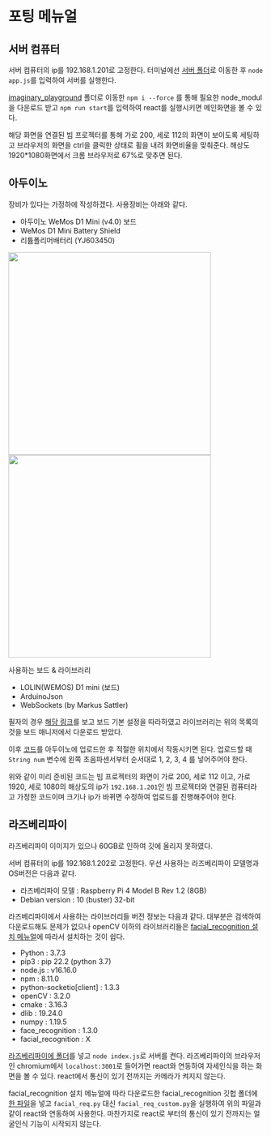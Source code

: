 # 포팅 메뉴얼

## 서버 컴퓨터

서버 컴퓨터의 ip를 192.168.1.201로 고정한다. 터미널에선 [서버 폴더](../frontend/FE_practice/socket.io/socketio/app.js)로 이동한 후 `node app.js`를 입력하여 서버를 실행한다.

[imaginary_playground](../frontend/FE_practice/imaginary_playground/) 폴더로 이동한 `npm i --force` 를 통해 필요한 node_modul을 다운로드 받고 `npm run start`를 입력하여 react를 실행시키면 메인화면을 볼 수 있다.

해당 화면을 연결된 빔 프로젝터를 통해 가로 200, 세로 112의 화면이 보이도록 세팅하고 브라우저의 화면을 ctrl을 클릭한 상태로 휠을 내려 화면비율을 맞춰준다. 해상도 1920*1080화면에서 크롬 브라우저로 67%로 맞추면 된다.

## 아두이노

장비가 있다는 가정하에 작성하겠다.
사용장비는 아래와 같다.

- 아두이노 WeMos D1 Mini (v4.0) 보드 
- WeMos D1 Mini Battery Shield
- 리튬폴리머배터리 (YJ603450)

<img src="https://user-images.githubusercontent.com/19484971/185298704-8e838b95-e6cf-46a9-85de-ec8e948f478f.jpg" width=400>

<img src="https://user-images.githubusercontent.com/19484971/185298707-3b8450af-d376-4951-b039-f5cc8aa96f7d.jpg" width=400>

사용하는 보드 & 라이브러리

- LOLIN(WEMOS) D1 mini (보드)
- ArduinoJson
- WebSockets (by Markus Sattler)

필자의 경우 [해당 링크](https://glorlfy.tistory.com/4)를 보고 보드 기본 설정을 따라하였고 라이브러리는 위의 목록의 것을 보드 매니저에서 다운로드 받았다.

이후 [코드](../IOT/arduino/codes/WebSocketClientSocketIO_modified/WebSocketClientSocketIO_modified.ino)를 아두이노에 업로드한 후 적절한 위치에서 작동시키면 된다. 업로드할 때 `String num` 변수에 왼쪽 초음파센서부터 순서대로 1, 2, 3, 4 를 넣어주어야 한다.

위와 같이 미리 준비된 코드는 빔 프로젝터의 화면이 가로 200, 세로 112 이고, 가로 1920, 세로 1080의 해상도의 ip가 `192.168.1.201`인 빔 프로젝터와 연결된 컴퓨터라고 가정한 코드이며 크기나 ip가 바뀌면 수정하여 업로드를 진행해주어야 한다.

## 라즈베리파이 

라즈베리파이 이미지가 있으나 60GB로 인하여 깃에 올리지 못하였다.

서버 컴퓨터의 ip를 192.168.1.202로 고정한다.
우선 사용하는 라즈베리파이 모델명과 OS버전은 다음과 같다.

- 라즈베리파이 모델 : Raspberry Pi 4 Model B Rev 1.2 (8GB)
- Debian version : 10 (buster) 32-bit

라즈베리파이에서 사용하는 라이브러리들 버전 정보는 다음과 같다.
대부분은 검색하여 다운로드해도 문제가 없으나 openCV 이하의 라이브러리들은 [facial_recognition 설치 메뉴얼](https://www.tomshardware.com/how-to/raspberry-pi-facial-recognition)에 따라서 설치하는 것이 쉽다.

- Python : 3.7.3
- pip3 : pip 22.2 (python 3.7)
- node.js : v16.16.0
- npm : 8.11.0
- python-socketio[client] : 1.3.3
- openCV : 3.2.0
- cmake : 3.16.3
- dlib : 19.24.0
- numpy : 1.19.5
- face_recognition : 1.3.0
- facial_recognition : X

[라즈베리파이에 폴더](../frontend/FE_practice/raspPiServerTest/)를 넣고 `node index.js`로 서버를 켠다.
라즈베리파이의 브라우저인 chromium에서 `localhost:3001`로 들어가면 react와 연동하여 자세인식을 하는 화면을 볼 수 있다. react에서 통신이 있기 전까지는 카메라가 켜지지 않는다.

facial_recognition 설치 메뉴얼에 따라 다운로드한 facial_recognition 깃헙 폴더에 [한 파일](../IOT/RaspberryPi/facialRecognition/facial_req_custom.py)을 넣고 `facial_req.py` 대신 `facial_req_custom.py`을 실행하여 위의 파일과 같이 react와 연동하여 사용한다. 마찬가지로 react로 부터의 통신이 있기 전까지는 얼굴인식 기능이 시작되지 않는다.